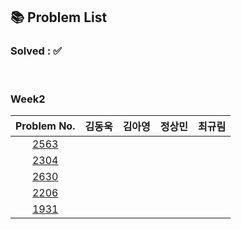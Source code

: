 ## 📚 Problem List 

### Solved : ✅

<br>

### Week2

|Problem No.|김동욱|김아영|정상민|최규림|
|:-----------:|:-----:|:----:|:----:|:----:|
|[2563](https://www.acmicpc.net/problem/2563)|  |  |   |   |
|[2304](https://www.acmicpc.net/problem/2304)|  |  |   |   |
|[2630](https://www.acmicpc.net/problem/2630)|  |  |   |   |
|[2206](https://www.acmicpc.net/problem/2206)|  |  |   |   |
|[1931](https://www.acmicpc.net/problem/1931)|  |  |   |   |
